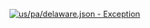 [![us/pa/delaware.json - Exception](https://img.shields.io/badge/us/pa/delaware.json-Exception-red)](https://github.com/openaddresses/openaddresses/tree/master/sources/us/pa/delaware.json)